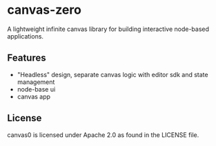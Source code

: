 # canvas-zero

A lightweight infinite canvas library for building interactive node-based applications.

## Features

- "Headless" design, separate canvas logic with editor sdk and state management
- node-base ui
- canvas app

## License

canvas0 is licensed under Apache 2.0 as found in the LICENSE file.
